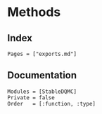 # Methods

## Index

```@index
Pages = ["exports.md"]
```

## Documentation

```@autodocs
Modules = [StableDQMC]
Private = false
Order   = [:function, :type]
```
